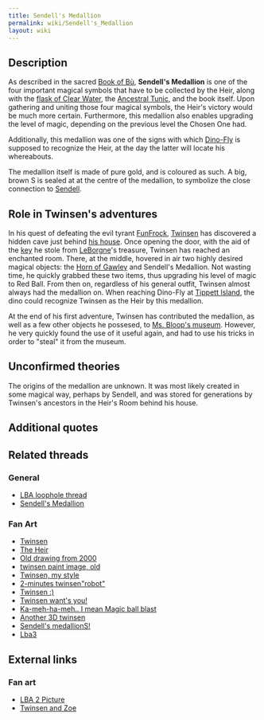 ```yaml
---
title: Sendell's Medallion
permalink: wiki/Sendell's_Medallion
layout: wiki
---
```


## Description

As described in the sacred [Book of Bù](Book_of_Bù "wikilink"),
**Sendell's Medallion** is one of the four important magical symbols
that have to be collected by the Heir, along with the [flask of Clear
Water](flask_of_Clear_Water "wikilink"), the [Ancestral
Tunic](Ancestral_Tunic "wikilink"), and the book itself. Upon gathering
and uniting those four magical symbols, the Heir's victory would be much
more certain. Furthermore, this medallion also enables upgrading the
level of magic, depending on the previous level the Chosen One had.

Additionally, this medallion was one of the signs with which
[Dino-Fly](Dino-Fly "wikilink") is supposed to recognize the Heir, at
the day the latter will locate his whereabouts.

The medallion itself is made of pure gold, and is coloured as such. A
big, brown S is sealed at at the centre of the medallion, to symbolize
the close connection to [Sendell](Sendell "wikilink").

## Role in Twinsen's adventures

In his quest of defeating the evil tyrant
[FunFrock](FunFrock "wikilink"), [Twinsen](Twinsen "wikilink") has
discovered a hidden cave just behind [his
house](Twinsen's_house "wikilink"). Once opening the door, with the aid
of the [key](Key_to_the_Heir's_room "wikilink") he stole from
[LeBorgne](LeBorgne "wikilink")'s treasure, Twinsen has reached an
enchanted room. There, at the middle, hovered in air two highly desired
magical objects: the [Horn of Gawley](Horn_of_Gawley "wikilink") and
Sendell's Medallion. Not wasting time, he quickly grabbed these two
items, thus upgrading his level of magic to Red Ball. From then on,
regardless of his general outfit, Twinsen almost always had the
medallion on. When reaching Dino-Fly at [Tippett
Island](Tippett_Island "wikilink"), the dino could recognize Twinsen as
the Heir by this medallion.

At the end of his first adventure, Twinsen has contributed the
medallion, as well as a few other objects he possesed, to [Ms. Bloop's
museum](Ms._Bloop's_museum "wikilink"). However, he very quickly found
the use of it useful again, and had to use his tricks in order to
"steal" it from the museum.

## Unconfirmed theories

The origins of the medallion are unknown. It was most likely created in
some magical way, perhaps by Sendell, and was stored for generations by
Twinsen's ancestors in the Heir's Room behind his house.

## Additional quotes

## Related threads

### General

- [LBA loophole
  thread](https://forum.magicball.net/showthread.php?t=6382)
- [Sendell's
  Medallion](https://forum.magicball.net/showthread.php?t=6363)

### Fan Art

- [Twinsen](https://forum.magicball.net/showthread.php?t=11287)
- [The Heir](https://forum.magicball.net/showthread.php?t=11291)
- [Old drawing from
  2000](https://forum.magicball.net/showthread.php?t=11279)
- [twinsen paint image,
  old](https://forum.magicball.net/showthread.php?t=11007)
- [Twinsen, my
  style](https://forum.magicball.net/showthread.php?t=11083)
- [2-minutes
  twinsen"robot"](https://forum.magicball.net/showthread.php?t=11023)
- [Twinsen :)](https://forum.magicball.net/showthread.php?t=10891)
- [Twinsen want's
  you!](https://forum.magicball.net/showthread.php?t=10819)
- [Ka-meh-ha-meh.. I mean Magic ball
  blast](https://forum.magicball.net/showthread.php?t=10812)
- [Another 3D
  twinsen](https://forum.magicball.net/showthread.php?t=10751)
- [Sendell's
  medallionS!](https://forum.magicball.net/showthread.php?t=9868)
- [Lba3](http://forum.magicball.net/showthread.php?p=112171#post112171)

## External links

### Fan art

- [LBA 2 Picture](http://www.deviantart.com/view/12986693/)
- [Twinsen and Zoe](http://www.deviantart.com/view/1047280/)
